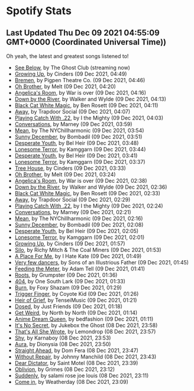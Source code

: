 
# Spotify Stats
## Last Updated Thu Dec 09 2021 04:55:09 GMT+0000 (Coordinated Universal Time))

Oh yeah, the latest and greatest songs listened to!

- [See Below](https://www.last.fm/music/The+Ghost+Club/_/See+Below), by The Ghost Club (streaming now)
- [Growing Up](https://www.last.fm/music/Cinders/_/Growing+Up), by Cinders (09 Dec 2021, 04:49)
- [Bremen](https://www.last.fm/music/Pigpen+Theatre+Co./_/Bremen), by Pigpen Theatre Co. (09 Dec 2021, 04:46)
- [Oh Brother](https://www.last.fm/music/Melt/_/Oh+Brother), by Melt (09 Dec 2021, 04:20)
- [Angelica's Room](https://www.last.fm/music/War+is+over/_/Angelica%27s+Room), by War is over (09 Dec 2021, 04:16)
- [Down by the River](https://www.last.fm/music/Walker+and+Wylde/_/Down+by+the+River), by Walker and Wylde (09 Dec 2021, 04:13)
- [Black Cat White Magic](https://www.last.fm/music/Ben+Rosett/_/Black+Cat+White+Magic), by Ben Rosett (09 Dec 2021, 04:11)
- [Away](https://www.last.fm/music/Trapdoor+Social/_/Away), by Trapdoor Social (09 Dec 2021, 04:07)
- [Playing Catch With .22](https://www.last.fm/music/I+the+Mighty/_/Playing+Catch+With+.22), by I the Mighty (09 Dec 2021, 04:03)
- [Conversations](https://www.last.fm/music/Marney/_/Conversations), by Marney (09 Dec 2021, 03:59)
- [Mean](https://www.last.fm/music/The+NYChillharmonic/_/Mean), by The NYChillharmonic (09 Dec 2021, 03:54)
- [Sunny December](https://www.last.fm/music/Bombadil/_/Sunny+December), by Bombadil (09 Dec 2021, 03:51)
- [Desperate Youth](https://www.last.fm/music/Bel+Heir/_/Desperate+Youth), by Bel Heir (09 Dec 2021, 03:48)
- [Lonesome Terror](https://www.last.fm/music/Kamggarn/_/Lonesome+Terror), by Kamggarn (09 Dec 2021, 03:44)
- [Desperate Youth](https://www.last.fm/music/Bel+Heir/_/Desperate+Youth), by Bel Heir (09 Dec 2021, 03:41)
- [Lonesome Terror](https://www.last.fm/music/Kamggarn/_/Lonesome+Terror), by Kamggarn (09 Dec 2021, 03:37)
- [Tree House](https://www.last.fm/music/Cinders/_/Tree+House), by Cinders (09 Dec 2021, 03:33)
- [Oh Brother](https://www.last.fm/music/Melt/_/Oh+Brother), by Melt (09 Dec 2021, 03:24)
- [Angelica's Room](https://www.last.fm/music/War+is+over/_/Angelica%27s+Room), by War is over (09 Dec 2021, 02:38)
- [Down by the River](https://www.last.fm/music/Walker+and+Wylde/_/Down+by+the+River), by Walker and Wylde (09 Dec 2021, 02:36)
- [Black Cat White Magic](https://www.last.fm/music/Ben+Rosett/_/Black+Cat+White+Magic), by Ben Rosett (09 Dec 2021, 02:33)
- [Away](https://www.last.fm/music/Trapdoor+Social/_/Away), by Trapdoor Social (09 Dec 2021, 02:29)
- [Playing Catch With .22](https://www.last.fm/music/I+the+Mighty/_/Playing+Catch+With+.22), by I the Mighty (09 Dec 2021, 02:24)
- [Conversations](https://www.last.fm/music/Marney/_/Conversations), by Marney (09 Dec 2021, 02:21)
- [Mean](https://www.last.fm/music/The+NYChillharmonic/_/Mean), by The NYChillharmonic (09 Dec 2021, 02:16)
- [Sunny December](https://www.last.fm/music/Bombadil/_/Sunny+December), by Bombadil (09 Dec 2021, 02:08)
- [Desperate Youth](https://www.last.fm/music/Bel+Heir/_/Desperate+Youth), by Bel Heir (09 Dec 2021, 02:05)
- [Lonesome Terror](https://www.last.fm/music/Kamggarn/_/Lonesome+Terror), by Kamggarn (09 Dec 2021, 02:01)
- [Growing Up](https://www.last.fm/music/Cinders/_/Growing+Up), by Cinders (09 Dec 2021, 01:57)
- [Silo](https://www.last.fm/music/Richy+Mitch+&+The+Coal+Miners/_/Silo), by Richy Mitch & The Coal Miners (09 Dec 2021, 01:53)
- [A Place For Me](https://www.last.fm/music/I+Hate+Kate/_/A+Place+For+Me), by I Hate Kate (09 Dec 2021, 01:49)
- [Very few dancers](https://www.last.fm/music/Sons+of+an+Illustrious+Father/_/Very+few+dancers), by Sons of an Illustrious Father (09 Dec 2021, 01:45)
- [Feeding the Meter](https://www.last.fm/music/Adam+Tell/_/Feeding+the+Meter), by Adam Tell (09 Dec 2021, 01:41)
- [Roots](https://www.last.fm/music/Grumpster/_/Roots), by Grumpster (09 Dec 2021, 01:36)
- [404](https://www.last.fm/music/One+South+Lark/_/404), by One South Lark (09 Dec 2021, 01:33)
- [Burn](https://www.last.fm/music/Foxy+Shazam/_/Burn), by Foxy Shazam (09 Dec 2021, 01:29)
- [Trigger Finger](https://www.last.fm/music/Coyote+Kid/_/Trigger+Finger), by Coyote Kid (09 Dec 2021, 01:26)
- [Heir of Grief](https://www.last.fm/music/TenseiMusic/_/Heir+of+Grief), by TenseiMusic (09 Dec 2021, 01:21)
- [Dosed](https://www.last.fm/music/Just+Friends/_/Dosed), by Just Friends (09 Dec 2021, 01:18)
- [Get Weird](https://www.last.fm/music/North+by+North/_/Get+Weird), by North by North (09 Dec 2021, 01:14)
- [Anime Dream Queen](https://www.last.fm/music/bedfashion/_/Anime+Dream+Queen), by bedfashion (09 Dec 2021, 01:11)
- [It's No Secret](https://www.last.fm/music/Jukebox+the+Ghost/_/It%27s+No+Secret), by Jukebox the Ghost (08 Dec 2021, 23:58)
- [That's All She Wrote](https://www.last.fm/music/Lemondrop/_/That%27s+All+She+Wrote), by Lemondrop (08 Dec 2021, 23:57)
- [Shy](https://www.last.fm/music/Karnaboy/_/Shy), by Karnaboy (08 Dec 2021, 23:53)
- [Aura](https://www.last.fm/music/Dionysia/_/Aura), by Dionysia (08 Dec 2021, 23:50)
- [Straight Ahead](https://www.last.fm/music/Dom+Fera/_/Straight+Ahead), by Dom Fera (08 Dec 2021, 23:47)
- [Without Repair](https://www.last.fm/music/Johnny+Manchild/_/Without+Repair), by Johnny Manchild (08 Dec 2021, 23:43)
- [Dear Dictator](https://www.last.fm/music/Saint+Motel/_/Dear+Dictator), by Saint Motel (08 Dec 2021, 23:39)
- [Oblivion](https://www.last.fm/music/Grimes/_/Oblivion), by Grimes (08 Dec 2021, 23:12)
- [Suddenly](https://www.last.fm/music/salami+rose+joe+louis/_/Suddenly), by salami rose joe louis (08 Dec 2021, 23:11)
- [Come in](https://www.last.fm/music/Weatherday/_/Come+in), by Weatherday (08 Dec 2021, 23:09)
